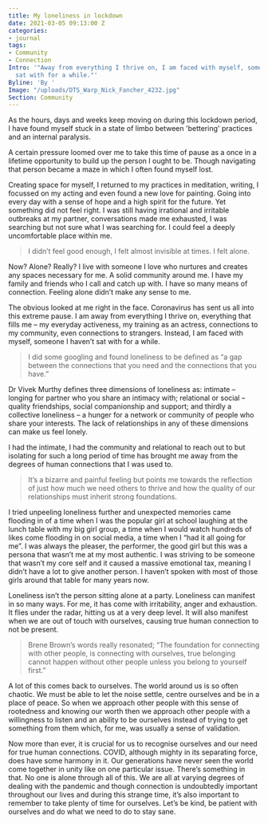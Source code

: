 ```yaml
---
title: My loneliness in lockdown
date: 2021-03-05 09:13:00 Z
categories:
- journal
tags:
- Community
- Connection
Intro: '"Away from everything I thrive on, I am faced with myself, someone I haven’t
  sat with for a while."'
Byline: 'By '
Image: "/uploads/DTS_Warp_Nick_Fancher_4232.jpg"
Section: Community
---
```


As the hours, days and weeks keep moving on during this lockdown period, I have found myself stuck in a state of limbo between 'bettering' practices and an internal paralysis.  

A certain pressure loomed over me to take this time of pause as a once in a lifetime opportunity to build up the person I ought to be. Though navigating that person became a maze in which I often found myself lost. 

Creating space for myself, I returned to my practices in meditation, writing, I focussed on my acting and even found a new love for painting. Going into every day with a sense of hope and a high spirit for the future. Yet something did not feel right. I was still having irrational and irritable outbreaks at my partner, conversations made me exhausted, I was searching but not sure what I was searching for. I could feel a deeply uncomfortable place within me.

> I didn’t feel good enough, I felt almost invisible at times. I felt alone. 

Now? Alone? Really? I live with someone I love who nurtures and creates any spaces necessary for me. A solid community around me. I have my family and friends who I call and catch up with. I have so many means of connection. Feeling alone didn’t make any sense to me. 

The obvious looked at me right in the face. Coronavirus has sent us all into this extreme pause. I am away from everything I thrive on, everything that fills me –  my everyday activeness, my training as an actress, connections to my community, even connections to strangers. Instead, I am faced with myself, someone I haven’t sat with for a while. 

> I did some googling and found loneliness to be defined as “a gap between the connections that you need and the connections that you have.” 

Dr Vivek Murthy defines three dimensions of loneliness as: intimate – longing for partner who you share an intimacy with; relational or social – quality friendships, social companionship and support; and thirdly a collective loneliness – a hunger for a network or community of people who share your interests. The lack of relationships in any of these dimensions can make us feel lonely.

I had the intimate, I had the community and relational to reach out to but isolating for such a long period of time has brought me away from the degrees of human connections that I was used to. 

> It’s a bizarre and painful feeling but points me towards the reflection of just how much we need others to thrive and how the quality of our relationships must inherit strong foundations. 

I tried unpeeling loneliness further and unexpected memories came flooding in of a time when I was the popular girl at school laughing at the lunch table with my big girl group, a time when I would watch hundreds of likes come flooding in on social media, a time when I “had it all going for me”. I was always the pleaser, the performer, the good girl but this was a persona that wasn’t me at my most authentic. I was striving to be someone that wasn’t my core self and it caused a massive emotional tax, meaning I didn’t have a lot to give another person. I haven’t spoken with most of those girls around that table for many years now. 

Loneliness isn’t the person sitting alone at a party. Loneliness can manifest in so many ways. For me, it has come with irritability, anger and exhaustion. It flies under the radar, hitting us at a very deep level. It will also manifest when we are out of touch with ourselves, causing true human connection to not be present. 

> Brene Brown’s words really resonated; “The foundation for connecting with other people, is connecting with ourselves, true belonging cannot happen without other people unless you belong to yourself first.” 

A lot of this comes back to ourselves. The world around us is so often chaotic. We must be able to let the noise settle, centre ourselves and be in a place of peace. So when we approach other people with this sense of rootedness and knowing our worth then we approach other people with a willingness to listen and an ability to be ourselves instead of trying to get something from them which, for me, was usually a sense of validation. 

Now more than ever, it is crucial for us to recognise ourselves and our need for true human connections. COVID, although mighty in its separating force, does have some harmony in it. Our generations have never seen the world come together in unity like on one particular issue. There’s something in that. No one is alone through all of this. We are all at varying degrees of dealing with the pandemic and though connection is undoubtedly important throughout our lives and during this strange time, it’s also important to remember to take plenty of time for ourselves. Let’s be kind, be patient with ourselves and do what we need to do to stay sane. 